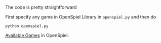 The code is pretty straightforward 

First specify any game in OpenSpiel Library in `openspiel.py` and then do
```
python openspiel.py
```

[Available Games](https://github.com/deepmind/open_spiel/blob/master/docs/games.md) in OpenSpiel.
